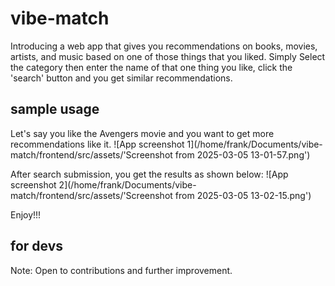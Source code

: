 # vibe-match
Introducing a web app that gives you recommendations on books, movies, artists, and music based on one of those things that you liked. Simply Select the category then enter the name of that one thing you like, click the 'search' button and you get similar recommendations.

## sample usage
Let's say you like the Avengers movie and you want to get more recommendations like it.
![App screenshot 1](/home/frank/Documents/vibe-match/frontend/src/assets/'Screenshot from 2025-03-05 13-01-57.png')

After search submission, you get the results as shown below:
![App screenshot 2](/home/frank/Documents/vibe-match/frontend/src/assets/'Screenshot from 2025-03-05 13-02-15.png')

Enjoy!!!

## for devs
Note: Open to contributions and further improvement.